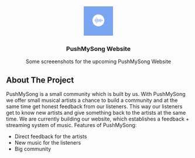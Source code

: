 <div id="top"></div>
<!-- PROJECT LOGO -->
<br />
<div align="center">
  <a href="https://github.com/othneildrew/Best-README-Template">
    <img src="DISCORDLOGO (1).png" alt="Logo" width="80" height="80">
  </a>

  <h3 align="center">PushMySong Website</h3>

  <p align="center">
    Some screeenshots for the upcoming PushMySong Website
    <br />
  </p>
</div>






<!-- ABOUT THE PROJECT -->
## About The Project


PushMySong is a small community which is built by us. 
With PushMySong we offer small musical artists a chance to build a community and at the same time get honest feedback from our listeners.
This way our listeners get to know new artists and give something back to the artists at the same time.
We are currently building our website, which establishes a feedback + streaming system of music.
Features of PushMySong:
* Direct feedback for the artists
* New music for the listeners
* Big community


















